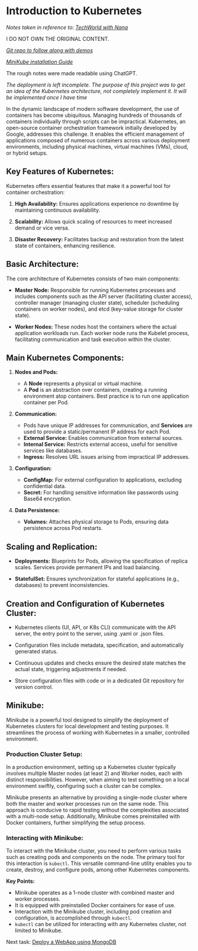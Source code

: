 # Introduction to Kubernetes

*Notes taken in reference to: [TechWorld with Nana](https://www.youtube.com/watch?v=s_o8dwzRlu4)*

I DO NOT OWN THE ORIGINAL CONTENT.

*[Git repo to follow along with demos](https://gitlab.com/nanuchi/k8s-in-1-hour)*

*[MiniKube installation Guide](https://minikube.sigs.k8s.io/docs/start/)*

The rough notes were made readable using ChatGPT.

*The deployment is left incomplete. The purpose of this project was to get an idea of the Kubernetes architecture, not completely implement it. It will be implemented once I have time*

In the dynamic landscape of modern software development, the use of containers has become ubiquitous. Managing hundreds of thousands of containers individually through scripts can be impractical. Kubernetes, an open-source container orchestration framework initially developed by Google, addresses this challenge. It enables the efficient management of applications composed of numerous containers across various deployment environments, including physical machines, virtual machines (VMs), cloud, or hybrid setups.

## Key Features of Kubernetes:

Kubernetes offers essential features that make it a powerful tool for container orchestration:

1. **High Availability:** Ensures applications experience no downtime by maintaining continuous availability.

2. **Scalability:** Allows quick scaling of resources to meet increased demand or vice versa.

3. **Disaster Recovery:** Facilitates backup and restoration from the latest state of containers, enhancing resilience.

## Basic Architecture:

The core architecture of Kubernetes consists of two main components:

- **Master Node:** Responsible for running Kubernetes processes and includes components such as the API server (facilitating cluster access), controller manager (managing cluster state), scheduler (scheduling containers on worker nodes), and etcd (key-value storage for cluster state).

- **Worker Nodes:** These nodes host the containers where the actual application workloads run. Each worker node runs the Kubelet process, facilitating communication and task execution within the cluster.

## Main Kubernetes Components:

1. **Nodes and Pods:**
   - A **Node** represents a physical or virtual machine.
   - A **Pod** is an abstraction over containers, creating a running environment atop containers. Best practice is to run one application container per Pod.

2. **Communication:**
   - Pods have unique IP addresses for communication, and **Services** are used to provide a static/permanent IP address for each Pod.
   - **External Service:** Enables communication from external sources.
   - **Internal Service:** Restricts external access, useful for sensitive services like databases.
   - **Ingress:** Resolves URL issues arising from impractical IP addresses.

3. **Configuration:**
   - **ConfigMap:** For external configuration to applications, excluding confidential data.
   - **Secret:** For handling sensitive information like passwords using Base64 encryption.

4. **Data Persistence:**
   - **Volumes:** Attaches physical storage to Pods, ensuring data persistence across Pod restarts.

## Scaling and Replication:

- **Deployments:** Blueprints for Pods, allowing the specification of replica scales. Services provide permanent IPs and load balancing.
  
- **StatefulSet:** Ensures synchronization for stateful applications (e.g., databases) to prevent inconsistencies.

## Creation and Configuration of Kubernetes Cluster:

- Kubernetes clients (UI, API, or K8s CLI) communicate with the API server, the entry point to the server, using .yaml or .json files.
  
- Configuration files include metadata, specification, and automatically generated status.
  
- Continuous updates and checks ensure the desired state matches the actual state, triggering adjustments if needed.

- Store configuration files with code or in a dedicated Git repository for version control.

## Minikube:

Minikube is a powerful tool designed to simplify the deployment of Kubernetes clusters for local development and testing purposes. It streamlines the process of working with Kubernetes in a smaller, controlled environment.

### Production Cluster Setup:

In a production environment, setting up a Kubernetes cluster typically involves multiple Master nodes (at least 2) and Worker nodes, each with distinct responsibilities. However, when aiming to test something on a local environment swiftly, configuring such a cluster can be complex.

Minikube presents an alternative by providing a single-node cluster where both the master and worker processes run on the same node. This approach is conducive to rapid testing without the complexities associated with a multi-node setup. Additionally, Minikube comes preinstalled with Docker containers, further simplifying the setup process.

### Interacting with Minikube:

To interact with the Minikube cluster, you need to perform various tasks such as creating pods and components on the node. The primary tool for this interaction is `kubectl`. This versatile command-line utility enables you to create, destroy, and configure pods, among other Kubernetes components.

**Key Points:**
- Minikube operates as a 1-node cluster with combined master and worker processes.
- It is equipped with preinstalled Docker containers for ease of use.
- Interaction with the Minikube cluster, including pod creation and configuration, is accomplished through `kubectl`.
- `kubectl` can be utilized for interacting with any Kubernetes cluster, not limited to Minikube.

Next task: [Deploy a WebApp using MongoDB]()

